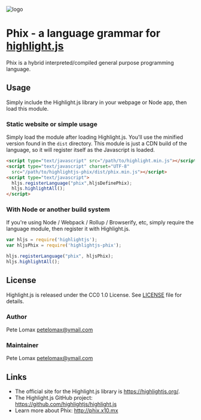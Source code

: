 ![logo](ok.ico)

# Phix - a language grammar for [highlight.js](https://highlightjs.org/)

<!--
![version](https://badgen.net/npm/v/highlightjs-cypher) ![license](https://badgen.net/badge/license/CC0%201.0/blue)
![install size](https://badgen.net/packagephobia/install/highlightjs-cypher) ![minified size](https://badgen.net/bundlephobia/min/highlightjs-cypher)
[![Build Status](https://travis-ci.com/highlightjs/highlightjs-cypher.svg?branch=master)](https://travis-ci.com/highlightjs/highlightjs-cypher)
-->

Phix is a hybrid interpreted/compiled general purpose programming language.

## Usage

Simply include the Highlight.js library in your webpage or Node app, then load this module.

### Static website or simple usage

Simply load the module after loading Highlight.js. You'll use the minified version found in the `dist` directory. This module is just a CDN build of the language, so it will register itself as the Javascript is loaded.

```html
<script type="text/javascript" src="/path/to/highlight.min.js"></script>
<script type="text/javascript" charset="UTF-8"
  src="/path/to/highlightjs-phix/dist/phix.min.js"></script>
<script type="text/javascript">
  hljs.registerLanguage("phix",hljsDefinePhix);
  hljs.highlightAll();
</script>
```

<!--
### Using directly from the UNPKG CDN (???)

```html
<script type="text/javascript"
  src="https://unpkg.com/highlightjs-phix/dist/phix.min.js"></script>
```

- More info: <https://unpkg.com>

-->
### With Node or another build system

If you're using Node / Webpack / Rollup / Browserify, etc, simply require the language module, then register it with Highlight.js.

```javascript
var hljs = require('highlightjs');
var hljsPhix = require('highlightjs-phix');

hljs.registerLanguage("phix", hljsPhix);
hljs.highlightAll();
```
<!--
### React (???)

You need to import both Highlight.js and third-party language like Phix:

```js
import React, {Component} from 'react'
import 'highlight.js/scss/darcula.scss' # your favourite theme
import phix from './phix'
import hljs from 'highlight.js'
hljs.registerLanguage('phix', phix);

class Highlighter extends Component
{
  constructor(props)
  {
    super(props);
    hljs.highlightAll();
  }

  render()
  {
    let {children} = this.props;
    return
    {
      <pre ref={(node) => this.node = node}>
        <code className="phix">
          {children}
        </code>
      </pre>
    }
  }
}

export default Highlighter;
```
-->

## License

Highlight.js is released under the CC0 1.0 License. See [LICENSE][1] file
for details.

### Author

Pete Lomax <petelomax@ymail.com>

### Maintainer

Pete Lomax <petelomax@ymail.com>

## Links

- The official site for the Highlight.js library is <https://highlightjs.org/>.
- The Highlight.js GitHub project: <https://github.com/highlightjs/highlight.js>
- Learn more about Phix: <http://phix.x10.mx>

[1]: https://github.com/highlightjs/highlightjs-phix/blob/master/LICENSE
